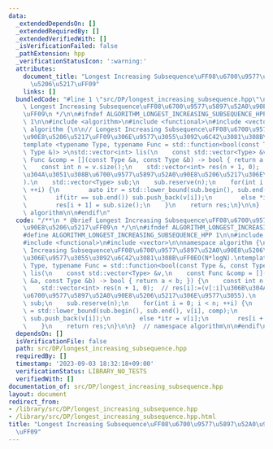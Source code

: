 ```yaml
---
data:
  _extendedDependsOn: []
  _extendedRequiredBy: []
  _extendedVerifiedWith: []
  _isVerificationFailed: false
  _pathExtension: hpp
  _verificationStatusIcon: ':warning:'
  attributes:
    document_title: "Longest Increasing Subsequence\uFF08\u6700\u9577\u5897\u52A0\u90E8\
      \u5206\u5217\uFF09"
    links: []
  bundledCode: "#line 1 \"src/DP/longest_increasing_subsequence.hpp\"\n/**\n * @brief\
    \ Longest Increasing Subsequence\uFF08\u6700\u9577\u5897\u52A0\u90E8\u5206\u5217\
    \uFF09\n */\n\n#ifndef ALGORITHM_LONGEST_INCREASING_SUBSEQUENCE_HPP\n#define ALGORITHM_LONGEST_INCREASING_SUBSEQUENCE_HPP\
    \ 1\n\n#include <algorithm>\n#include <functional>\n#include <vector>\n\nnamespace\
    \ algorithm {\n\n// Longest Increasing Subsequence\uFF08\u6700\u9577\u5897\u52A0\
    \u90E8\u5206\u5217\uFF09\u306E\u9577\u3055\u3092\u6C42\u3081\u308B\uFF0EO(N*logN).\n\
    template <typename Type, typename Func = std::function<bool(const Type &, const\
    \ Type &)> >\nstd::vector<int> lis(\n    const std::vector<Type> &v,\n    const\
    \ Func &comp = [](const Type &a, const Type &b) -> bool { return a < b; }) {\n\
    \    const int n = v.size();\n    std::vector<int> res(n + 1, 0);  // res[i]:=(v[:i]\u306B\
    \u304A\u3051\u308B\u6700\u9577\u5897\u52A0\u90E8\u5206\u5217\u306E\u9577\u3055\
    ).\n    std::vector<Type> sub;\n    sub.reserve(n);\n    for(int i = 0; i < n;\
    \ ++i) {\n        auto itr = std::lower_bound(sub.begin(), sub.end(), v[i], comp);\n\
    \        if(itr == sub.end()) sub.push_back(v[i]);\n        else *itr = v[i];\n\
    \        res[i + 1] = sub.size();\n    }\n    return res;\n}\n\n}  // namespace\
    \ algorithm\n\n#endif\n"
  code: "/**\n * @brief Longest Increasing Subsequence\uFF08\u6700\u9577\u5897\u52A0\
    \u90E8\u5206\u5217\uFF09\n */\n\n#ifndef ALGORITHM_LONGEST_INCREASING_SUBSEQUENCE_HPP\n\
    #define ALGORITHM_LONGEST_INCREASING_SUBSEQUENCE_HPP 1\n\n#include <algorithm>\n\
    #include <functional>\n#include <vector>\n\nnamespace algorithm {\n\n// Longest\
    \ Increasing Subsequence\uFF08\u6700\u9577\u5897\u52A0\u90E8\u5206\u5217\uFF09\
    \u306E\u9577\u3055\u3092\u6C42\u3081\u308B\uFF0EO(N*logN).\ntemplate <typename\
    \ Type, typename Func = std::function<bool(const Type &, const Type &)> >\nstd::vector<int>\
    \ lis(\n    const std::vector<Type> &v,\n    const Func &comp = [](const Type\
    \ &a, const Type &b) -> bool { return a < b; }) {\n    const int n = v.size();\n\
    \    std::vector<int> res(n + 1, 0);  // res[i]:=(v[:i]\u306B\u304A\u3051\u308B\
    \u6700\u9577\u5897\u52A0\u90E8\u5206\u5217\u306E\u9577\u3055).\n    std::vector<Type>\
    \ sub;\n    sub.reserve(n);\n    for(int i = 0; i < n; ++i) {\n        auto itr\
    \ = std::lower_bound(sub.begin(), sub.end(), v[i], comp);\n        if(itr == sub.end())\
    \ sub.push_back(v[i]);\n        else *itr = v[i];\n        res[i + 1] = sub.size();\n\
    \    }\n    return res;\n}\n\n}  // namespace algorithm\n\n#endif\n"
  dependsOn: []
  isVerificationFile: false
  path: src/DP/longest_increasing_subsequence.hpp
  requiredBy: []
  timestamp: '2023-09-03 18:32:18+09:00'
  verificationStatus: LIBRARY_NO_TESTS
  verifiedWith: []
documentation_of: src/DP/longest_increasing_subsequence.hpp
layout: document
redirect_from:
- /library/src/DP/longest_increasing_subsequence.hpp
- /library/src/DP/longest_increasing_subsequence.hpp.html
title: "Longest Increasing Subsequence\uFF08\u6700\u9577\u5897\u52A0\u90E8\u5206\u5217\
  \uFF09"
---
```

